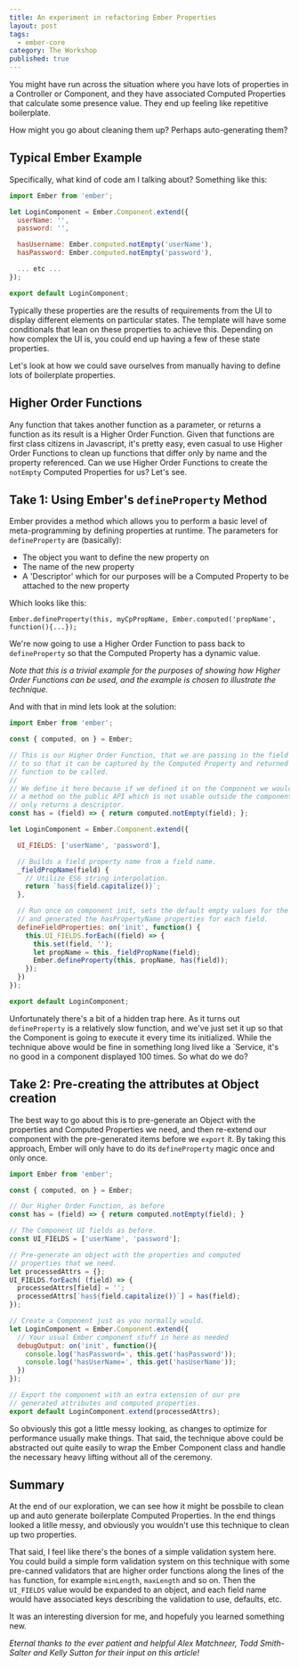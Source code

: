 ```yaml
---
title: An experiment in refactoring Ember Properties
layout: post
tags:
  - ember-core
category: The Workshop
published: true
---
```


You might have run across the situation where you have lots of properties in a Controller or Component, and they have associated Computed Properties that calculate some presence value. They end up feeling like repetitive boilerplate. 

How might you go about cleaning them up? Perhaps auto-generating them?

## Typical Ember Example

Specifically, what kind of code am I talking about? Something like this:

~~~javascript
import Ember from 'ember';

let LoginComponent = Ember.Component.extend({
  userName: '', 
  password: '', 

  hasUsername: Ember.computed.notEmpty('userName'),
  hasPassword: Ember.computed.notEmpty('password'),

  ... etc ...
});

export default LoginComponent;
~~~

Typically these properties are the results of requirements from the UI to display different elements on particular states. The template will have some conditionals that lean on these properties to achieve this. Depending on how complex the UI is, you could end up having a few of these state properties. 

Let's look at how we could save ourselves from manually having to define lots of boilerplate properties.

## Higher Order Functions 
Any function that takes another function as a parameter, or returns a function as its result is a Higher Order Function. Given that functions are first class citizens in Javascript, it's pretty easy, even casual to use Higher Order Functions to clean up functions that differ only by name and the property referenced. Can we use Higher Order Functions to create the `notEmpty` Computed Properties for us? Let's see. 

## Take 1: Using Ember's `defineProperty` Method

Ember provides a method which allows you to perform a basic level of meta-programming by defining properties at runtime. The parameters for `defineProperty` are (basically):

- The object you want to define the new property on
- The name of the new property
- A 'Descriptor' which for our purposes will be a Computed Property to be attached to the new property

Which looks like this:

`Ember.defineProperty(this, myCpPropName, Ember.computed('propName', function(){...});`

We're now going to use a Higher Order Function to pass back to `defineProperty` so that the Computed Property has a dynamic value.

_Note that this is a trivial example for the purposes of showing how Higher Order Functions can be used, and the example is chosen to illustrate the technique._

And with that in mind lets look at the solution:

~~~javascript
import Ember from 'ember';

const { computed, on } = Ember;

// This is our Higher Order Function, that we are passing in the field name
// to so that it can be captured by the Computed Property and returned as the
// function to be called. 
//
// We define it here because if we defined it on the Component we would expose
// a method on the public API which is not usable outside the component, and 
// only returns a descriptor. 
const has = (field) => { return computed.notEmpty(field); };

let LoginComponent = Ember.Component.extend({

  UI_FIELDS: ['userName', 'password'],

  // Builds a field property name from a field name.
  _fieldPropName(field) {
    // Utilize ES6 string interpolation. 
    return `has${field.capitalize()}`;
  },

  // Run once on component init, sets the default empty values for the field
  // and generated the hasPropertyName properties for each field.
  defineFieldProperties: on('init', function() {
    this.UI_FIELDS.forEach((field) => {
      this.set(field, '');
      let propName = this._fieldPropName(field);
      Ember.defineProperty(this, propName, has(field));
    });
  })
});

export default LoginComponent;
~~~

Unfortunately there's a bit of a hidden trap here. As it turns out `defineProperty` is a relatively slow function, and we've just set it up so that the Component is going to execute it every time its initialized. While the technique above would be fine in something long lived like a `Service, it's no good in a component displayed 100 times. So what do we do? 

## Take 2: Pre-creating the attributes at Object creation

The best way to go about this is to pre-generate an Object with the properties and Computed Properties we need, and then re-extend our component with the pre-generated items before we `export` it. By taking this approach, Ember will only have to do its `defineProperty` magic once and only once.

~~~javascript
import Ember from 'ember';

const { computed, on } = Ember;

// Our Higher Order Function, as before
const has = (field) => { return computed.notEmpty(field); }

// The Component UI fields as before. 
const UI_FIELDS = ['userName', 'password'];

// Pre-generate an object with the properties and computed
// properties that we need. 
let processedAttrs = {};
UI_FIELDS.forEach( (field) => {
  processedAttrs[field] = '';
  processedAttrs[`has${field.capitalize()}`] = has(field);
});

// Create a Component just as you normally would. 
let LoginComponent = Ember.Component.extend({
  // Your usual Ember component stuff in here as needed
  debugOutput: on('init', function(){
    console.log('hasPassword=', this.get('hasPassword'));
    console.log('hasUserName=', this.get('hasUserName'));
  })
});

// Export the component with an extra extension of our pre
// generated attributes and computed properties.
export default LoginComponent.extend(processedAttrs);
~~~

So obviously this got a little messy looking, as changes to optimize for performance usually make things. That said, the technique above could be abstracted out quite easily to wrap the Ember Component class and handle the necessary heavy lifting without all of the ceremony.  

## Summary

At the end of our exploration, we can see how it might be possbile to clean up and auto generate boilerplate Computed Properties. In the end things looked a litlle messy, and obviously you wouldn't use this technique to clean up two properties. 

That said, I feel like there's the bones of a simple validation system here. You could build a simple form validation system on this technique with some pre-canned validators that are higher order functions along the lines of the `has` function, for example `minLength`, `maxLength` and so on. Then the `UI_FIELDS` value would be expanded to an object, and each field name would have associated keys describing the validation to use, defaults, etc. 

It was an interesting diversion for me, and hopefuly you learned something new. 

_Eternal thanks to the ever patient and helpful Alex Matchneer, Todd Smith-Salter and Kelly Sutton for their input on this article!_
